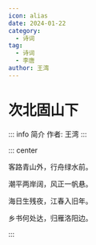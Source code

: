 ```yaml
---
icon: alias
date: 2024-01-22
category:
  - 诗词
tag:
  - 诗词
  - 李唐
author: 王湾
---
```


# 次北固山下

<!-- more -->

::: info 简介
作者: 王湾
:::


::: center

客路青山外，行舟绿水前。

潮平两岸阔，风正一帆悬。

海日生残夜，江春入旧年。

乡书何处达，归雁洛阳边。

:::